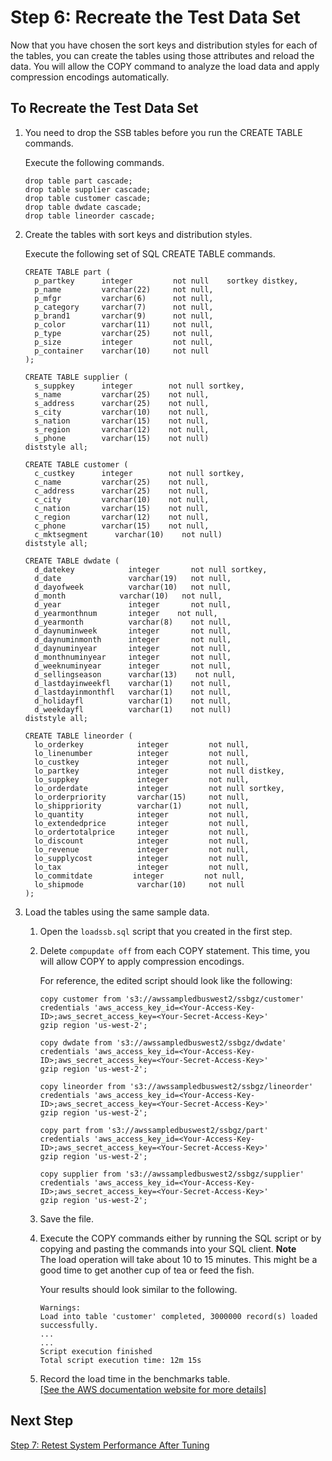 # Step 6: Recreate the Test Data Set<a name="tutorial-tuning-tables-recreate-test-data"></a>

Now that you have chosen the sort keys and distribution styles for each of the tables, you can create the tables using those attributes and reload the data\. You will allow the COPY command to analyze the load data and apply compression encodings automatically\.

## To Recreate the Test Data Set<a name="tutorial-tuning-tables-to-recreate-test-data"></a>

1. You need to drop the SSB tables before you run the CREATE TABLE commands\. 

   Execute the following commands\. 

   ```
   drop table part cascade;
   drop table supplier cascade;
   drop table customer cascade;
   drop table dwdate cascade;
   drop table lineorder cascade;
   ```

1. Create the tables with sort keys and distribution styles\. 

   Execute the following set of SQL CREATE TABLE commands\.

   ```
   CREATE TABLE part (
     p_partkey     	integer     	not null	sortkey distkey,
     p_name        	varchar(22) 	not null,
     p_mfgr        	varchar(6)      not null,
     p_category    	varchar(7)      not null,
     p_brand1      	varchar(9)      not null,
     p_color       	varchar(11) 	not null,
     p_type        	varchar(25) 	not null,
     p_size        	integer     	not null,
     p_container   	varchar(10)     not null
   );
   
   CREATE TABLE supplier (
     s_suppkey     	integer        not null sortkey,
     s_name        	varchar(25)    not null,
     s_address     	varchar(25)    not null,
     s_city        	varchar(10)    not null,
     s_nation      	varchar(15)    not null,
     s_region      	varchar(12)    not null,
     s_phone       	varchar(15)    not null)
   diststyle all;
   
   CREATE TABLE customer (
     c_custkey     	integer        not null sortkey,
     c_name        	varchar(25)    not null,
     c_address     	varchar(25)    not null,
     c_city        	varchar(10)    not null,
     c_nation      	varchar(15)    not null,
     c_region      	varchar(12)    not null,
     c_phone       	varchar(15)    not null,
     c_mktsegment      varchar(10)    not null)
   diststyle all;
   
   CREATE TABLE dwdate (
     d_datekey            integer       not null sortkey,
     d_date               varchar(19)   not null,
     d_dayofweek	      varchar(10)   not null,
     d_month      	    varchar(10)   not null,
     d_year               integer       not null,
     d_yearmonthnum       integer  	 not null,
     d_yearmonth          varchar(8)	not null,
     d_daynuminweek       integer       not null,
     d_daynuminmonth      integer       not null,
     d_daynuminyear       integer       not null,
     d_monthnuminyear     integer       not null,
     d_weeknuminyear      integer       not null,
     d_sellingseason      varchar(13)    not null,
     d_lastdayinweekfl    varchar(1)    not null,
     d_lastdayinmonthfl   varchar(1)    not null,
     d_holidayfl          varchar(1)    not null,
     d_weekdayfl          varchar(1)    not null)
   diststyle all;
   
   CREATE TABLE lineorder (
     lo_orderkey      	    integer     	not null,
     lo_linenumber        	integer     	not null,
     lo_custkey           	integer     	not null,
     lo_partkey           	integer     	not null distkey,
     lo_suppkey           	integer     	not null,
     lo_orderdate         	integer     	not null sortkey,
     lo_orderpriority     	varchar(15)     not null,
     lo_shippriority      	varchar(1)      not null,
     lo_quantity          	integer     	not null,
     lo_extendedprice     	integer     	not null,
     lo_ordertotalprice   	integer     	not null,
     lo_discount          	integer     	not null,
     lo_revenue           	integer     	not null,
     lo_supplycost        	integer     	not null,
     lo_tax               	integer     	not null,
     lo_commitdate         integer         not null,
     lo_shipmode          	varchar(10)     not null
   );
   ```

1. Load the tables using the same sample data\. 

   1. Open the `loadssb.sql` script that you created in the first step\. 

   1. Delete `compupdate off` from each COPY statement\. This time, you will allow COPY to apply compression encodings\. 

      For reference, the edited script should look like the following: 

      ```
      copy customer from 's3://awssampledbuswest2/ssbgz/customer' 
      credentials 'aws_access_key_id=<Your-Access-Key-ID>;aws_secret_access_key=<Your-Secret-Access-Key>' 
      gzip region 'us-west-2';
      
      copy dwdate from 's3://awssampledbuswest2/ssbgz/dwdate' 
      credentials 'aws_access_key_id=<Your-Access-Key-ID>;aws_secret_access_key=<Your-Secret-Access-Key>' 
      gzip region 'us-west-2';
      
      copy lineorder from 's3://awssampledbuswest2/ssbgz/lineorder' 
      credentials 'aws_access_key_id=<Your-Access-Key-ID>;aws_secret_access_key=<Your-Secret-Access-Key>'
      gzip region 'us-west-2';
      
      copy part from 's3://awssampledbuswest2/ssbgz/part' 
      credentials 'aws_access_key_id=<Your-Access-Key-ID>;aws_secret_access_key=<Your-Secret-Access-Key>'
      gzip region 'us-west-2';
      
      copy supplier from 's3://awssampledbuswest2/ssbgz/supplier' 
      credentials 'aws_access_key_id=<Your-Access-Key-ID>;aws_secret_access_key=<Your-Secret-Access-Key>'
      gzip region 'us-west-2';
      ```

   1. Save the file\. 

   1. Execute the COPY commands either by running the SQL script or by copying and pasting the commands into your SQL client\. 
**Note**  
The load operation will take about 10 to 15 minutes\. This might be a good time to get another cup of tea or feed the fish\. 

      Your results should look similar to the following\. 

      ```
      Warnings:
      Load into table 'customer' completed, 3000000 record(s) loaded successfully.
      ...
      ...
      Script execution finished
      Total script execution time: 12m 15s
      ```

   1. Record the load time in the benchmarks table\.    
[\[See the AWS documentation website for more details\]](http://docs.aws.amazon.com/redshift/latest/dg/tutorial-tuning-tables-recreate-test-data.html)

## Next Step<a name="next-step-retest"></a>

[Step 7: Retest System Performance After Tuning](tutorial-tuning-tables-retest.md)